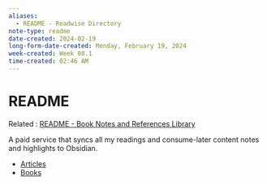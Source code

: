 ```yaml
---
aliases:
  - README - Readwise Directory
note-type: readme
date-created: 2024-02-19
long-form-date-created: Monday, February 19, 2024
week-created: Week 08.1
time-created: 02:46 AM
---
```


# README

Related : [README - Book Notes and References Library](../Book%20Notes%20and%20References%20Library%20📚/README.md)

A paid service that syncs all my readings and consume-later content notes and
highlights to Obsidian.

- [Articles](./Articles)
- [Books](./Books)
